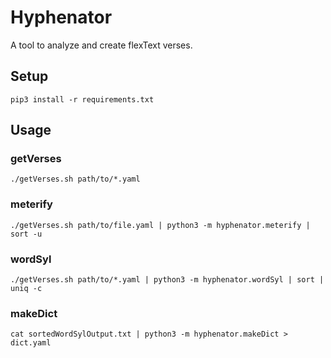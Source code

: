 # Hyphenator

A tool to analyze and create flexText verses.

## Setup

`pip3 install -r requirements.txt`

## Usage

### getVerses

`./getVerses.sh path/to/*.yaml`

### meterify

`./getVerses.sh path/to/file.yaml | python3 -m hyphenator.meterify | sort -u`

### wordSyl

`./getVerses.sh path/to/*.yaml | python3 -m hyphenator.wordSyl | sort | uniq -c`

### makeDict

`cat sortedWordSylOutput.txt | python3 -m hyphenator.makeDict > dict.yaml`
